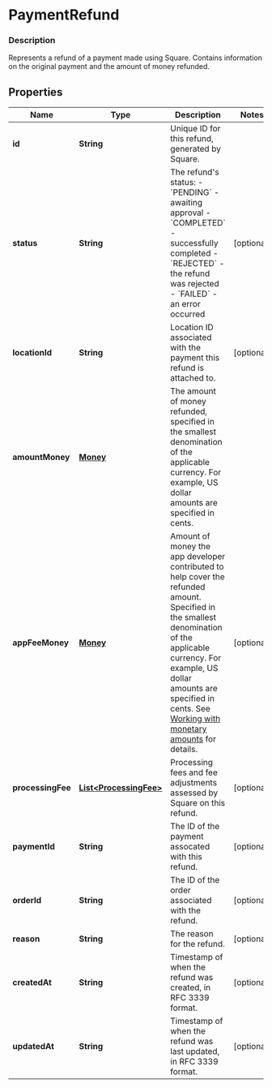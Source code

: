 
# PaymentRefund

### Description

Represents a refund of a payment made using Square. Contains information on the original payment and the amount of money refunded.

## Properties
Name | Type | Description | Notes
------------ | ------------- | ------------- | -------------
**id** | **String** | Unique ID for this refund, generated by Square. | 
**status** | **String** | The refund&#39;s status: - &#x60;PENDING&#x60; - awaiting approval - &#x60;COMPLETED&#x60; - successfully completed - &#x60;REJECTED&#x60; - the refund was rejected - &#x60;FAILED&#x60; - an error occurred |  [optional]
**locationId** | **String** | Location ID associated with the payment this refund is attached to. |  [optional]
**amountMoney** | [**Money**](Money.md) | The amount of money refunded, specified in the smallest denomination of the applicable currency. For example, US dollar amounts are specified in cents. | 
**appFeeMoney** | [**Money**](Money.md) | Amount of money the app developer contributed to help cover the refunded amount. Specified in the smallest denomination of the applicable currency. For example, US dollar amounts are specified in cents. See [Working with monetary amounts](https://developer.squareup.com/docs/build-basics/working-with-monetary-amounts) for details. |  [optional]
**processingFee** | [**List&lt;ProcessingFee&gt;**](ProcessingFee.md) | Processing fees and fee adjustments assessed by Square on this refund. |  [optional]
**paymentId** | **String** | The ID of the payment assocated with this refund. |  [optional]
**orderId** | **String** | The ID of the order associated with the refund. |  [optional]
**reason** | **String** | The reason for the refund. |  [optional]
**createdAt** | **String** | Timestamp of when the refund was created, in RFC 3339 format. |  [optional]
**updatedAt** | **String** | Timestamp of when the refund was last updated, in RFC 3339 format. |  [optional]



